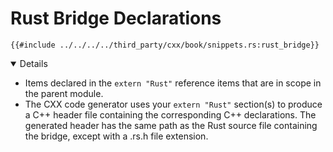 # Rust Bridge Declarations

```rust,ignore
{{#include ../../../../third_party/cxx/book/snippets.rs:rust_bridge}}
```

<details open='true'>

- Items declared in the `extern "Rust"` reference items that are in scope in the
  parent module.
- The CXX code generator uses your `extern "Rust"` section(s) to produce a C++
  header file containing the corresponding C++ declarations. The generated
  header has the same path as the Rust source file containing the bridge, except
  with a .rs.h file extension.

</details>
